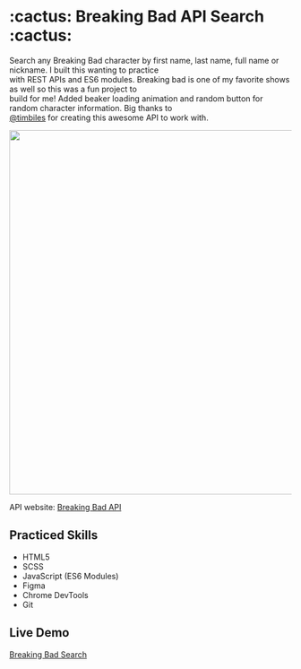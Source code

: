 <h1>:cactus: Breaking Bad API Search :cactus:</h1>

Search any Breaking Bad character by first name, last name, full name or nickname. I built this wanting to practice<br /> 
with REST APIs and ES6 modules. Breaking bad is one of my favorite shows as well so this was a fun project to<br />
build for me! Added beaker loading animation and random button for random character information. Big thanks to<br />
<a href='https://github.com/timbiles'>@timbiles</a> for creating this awesome API to work with.

<img src='https://i.ibb.co/yYrp1dH/bbSearch.png' width='650'>

API website: <a href='https://breakingbadapi.com/'>Breaking Bad API</a>

<h2>Practiced Skills</h2>
<ul>
  <li>HTML5</li>
  <li>SCSS</li>
  <li>JavaScript (ES6 Modules)</li>
  <li>Figma</li>
  <li>Chrome DevTools</li>
  <li>Git</li>
</ul>

<h2>Live Demo</h2>
<a href='https://zachmsdev.github.io/Breaking-Bad-Search/'>Breaking Bad Search</a>
